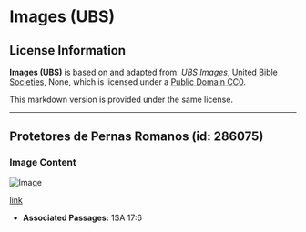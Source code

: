 # Images (UBS)

## License Information

**Images (UBS)** is based on and adapted from: _UBS Images_, [United Bible Societies](https://unitedbiblesocieties.org/), None, which is licensed under a [Public Domain CC0](https://creativecommons.org/public-domain/cc0/).

This markdown version is provided under the same license.



--------------------------------

## Protetores de Pernas Romanos (id: 286075)

### Image Content

![Image](https://cdn.aquifer.bible/aquifer-content/resources/Media/WEB-0388_leg_protectors_roman.jpg)

[link](https://cdn.aquifer.bible/aquifer-content/resources/Media/WEB-0388_leg_protectors_roman.jpg)

* **Associated Passages:** 1SA 17:6

